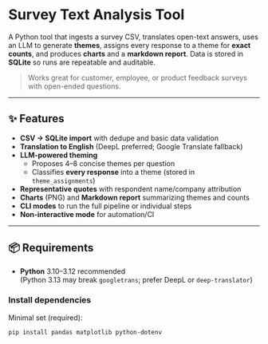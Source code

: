 # Survey Text Analysis Tool 

A Python tool that ingests a survey CSV, translates open-text answers, uses an LLM to generate **themes**, assigns every response to a theme for **exact counts**, and produces **charts** and a **markdown report**. Data is stored in **SQLite** so runs are repeatable and auditable.

> Works great for customer, employee, or product feedback surveys with open-ended questions.

---

## ✨ Features

- **CSV → SQLite import** with dedupe and basic data validation  
- **Translation to English** (DeepL preferred; Google Translate fallback)  
- **LLM-powered theming**
  - Proposes 4–8 concise themes per question
  - Classifies **every response** into a theme (stored in `theme_assignments`)
- **Representative quotes** with respondent name/company attribution
- **Charts** (PNG) and **Markdown report** summarizing themes and counts
- **CLI modes** to run the full pipeline or individual steps
- **Non-interactive mode** for automation/CI

---

## 📦 Requirements

- **Python** 3.10–3.12 recommended  
  (Python 3.13 may break `googletrans`; prefer DeepL or `deep-translator`)

### Install dependencies

Minimal set (required):
```bash
pip install pandas matplotlib python-dotenv
